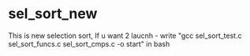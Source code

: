 # sel_sort_new
This is new selection sort,
If u want 2 laucnh - write "gcc sel_sort_test.c sel_sort_funcs.c sel_sort_cmps.c -o start" in bash
